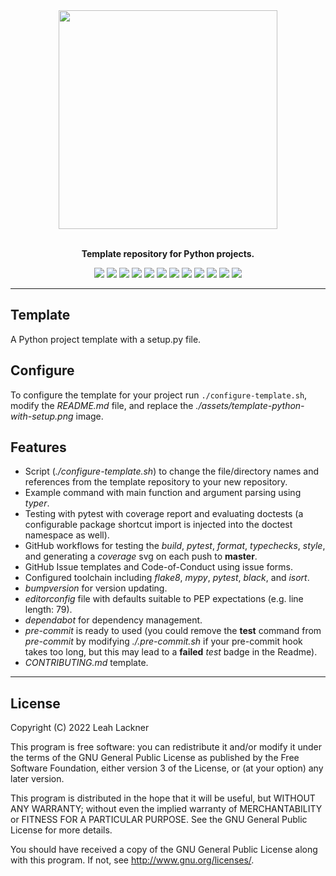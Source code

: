 <div align="center">
<img src="https://raw.githubusercontent.com/leahevy/template-python-with-setup/master/assets/template-python-with-setup.png" width="350px"/> 
</div>
<br/>

<p align="center">
<b>Template repository for Python projects.</b> 
</p>

<p align="center">
<a href="https://github.com/leahevy/template-python-with-setup/graphs/commit-activity"><img src="https://img.shields.io/badge/Maintained%3F-yes-green.svg"/></a>
<a href="https://github.com/leahevy/template-python-with-setup/actions/workflows/build.yml"><img src="https://github.com/leahevy/template-python-with-setup/actions/workflows/build.yml/badge.svg"/></a>
<a href="https://github.com/leahevy/template-python-with-setup/actions/workflows/tests.yml"><img src="https://github.com/leahevy/template-python-with-setup/actions/workflows/tests.yml/badge.svg"/></a>
<a href="https://github.com/leahevy/template-python-with-setup/actions/workflows/coverage.yml"><img src="https://raw.githubusercontent.com/leahevy/template-python-with-setup/coverage/coverage.svg"/></a>
<a href="https://github.com/leahevy/template-python-with-setup/actions/workflows/style.yml"><img src="https://github.com/leahevy/template-python-with-setup/actions/workflows/style.yml/badge.svg"/></a>
<a href="https://github.com/leahevy/template-python-with-setup/actions/workflows/format.yml"><img src="https://github.com/leahevy/template-python-with-setup/actions/workflows/format.yml/badge.svg"/></a>
<a href="https://github.com/leahevy/template-python-with-setup/actions/workflows/typechecks.yml"><img src="https://github.com/leahevy/template-python-with-setup/actions/workflows/typechecks.yml/badge.svg"/></a>
<a href="https://www.gnu.org/licenses/gpl-3.0"><img src="https://img.shields.io/badge/License-GPLv3-blue.svg"/></a>
<a href="https://www.python.org/"><img src="https://img.shields.io/badge/Made%20with-Python-1f425f.svg"/></a>
<a href="https://www.linux.org/"><img src="https://svgshare.com/i/Zhy.svg"/></a>
<a href="https://www.apple.com/"><img src="https://svgshare.com/i/ZjP.svg"/></a>
<a href="https://github.com/psf/black"><img src="https://img.shields.io/badge/code%20style-black-000000.svg"/></a>
</p>
  
---

## Template

A Python project template with a setup.py file.

## Configure

To configure the template for your project run `./configure-template.sh`,
modify the *README.md* file, and replace the *./assets/template-python-with-setup.png* image.

## Features

- Script (*./configure-template.sh*) to change the file/directory names and references from the template repository to your new repository.
- Example command with main function and argument parsing using *typer*.
- Testing with pytest with coverage report and evaluating doctests (a configurable package shortcut import is injected into the doctest namespace as well).
- GitHub workflows for testing the *build*, *pytest*, *format*, *typechecks*, *style*, and generating a *coverage* svg on each push to **master**.
- GitHub Issue templates and Code-of-Conduct using issue forms.
- Configured toolchain including *flake8*, *mypy*, *pytest*, *black*, and *isort*.
- *bumpversion* for version updating.
- *editorconfig* file with defaults suitable to PEP expectations (e.g. line length: 79).
- *dependabot* for dependency management.
- *pre-commit* is ready to used (you could remove the **test** command from *pre-commit* by modifying *./.pre-commit.sh* if your pre-commit hook takes too long, but this may lead to a **failed** *test* badge in the Readme).
- *CONTRIBUTING.md* template.

---

## License

Copyright (C)  2022 Leah Lackner

This program is free software: you can redistribute it and/or modify
it under the terms of the GNU General Public License as published by
the Free Software Foundation, either version 3 of the License, or
(at your option) any later version.

This program is distributed in the hope that it will be useful,
but WITHOUT ANY WARRANTY; without even the implied warranty of
MERCHANTABILITY or FITNESS FOR A PARTICULAR PURPOSE.  See the
GNU General Public License for more details.

You should have received a copy of the GNU General Public License
along with this program.  If not, see <http://www.gnu.org/licenses/>.
